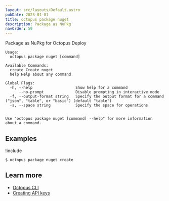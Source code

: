 ```yaml
---
layout: src/layouts/Default.astro
pubDate: 2023-01-01
title: octopus package nuget
description: Package as NuPkg
navOrder: 59
---
```


Package as NuPkg for Octopus Deploy


```
Usage:
  octopus package nuget [command]

Available Commands:
  create Create nuget
  help Help about any command

Global Flags:
  -h, --help                   Show help for a command
      --no-prompt              Disable prompting in interactive mode
  -f, --output-format string   Specify the output format for a command ("json", "table", or "basic") (default "table")
  -s, --space string           Specify the space for operations


Use "octopus package nuget [command] --help" for more information about a command.
```

## Examples

!include <samples-instance>


```
$ octopus package nuget create

```

## Learn more

- [Octopus CLI](/docs/octopus-rest-api/cli/index.md)
- [Creating API keys](/docs/octopus-rest-api/how-to-create-an-api-key.md)